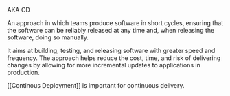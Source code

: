 AKA CD

An approach in which teams produce software in short cycles, ensuring that the software can be reliably released at any time and, when releasing the software, doing so manually.

It aims at building, testing, and releasing software with greater speed and frequency. The approach helps reduce the cost, time, and risk of delivering changes by allowing for more incremental updates to applications in production. 

[[Continous Deployment]] is important for continuous delivery.